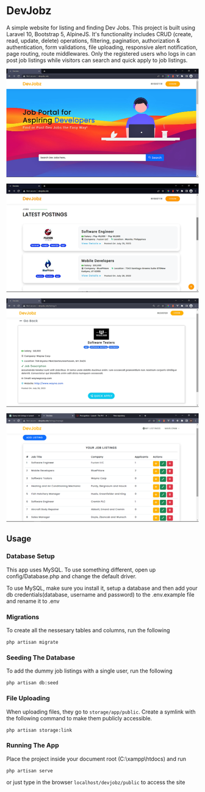 # DevJobz

A simple website for listing and finding Dev Jobs. This project is built using Laravel 10, Bootstrap 5, AlpineJS. It's functionality includes CRUD (create, read, update, delete) operations, filtering, pagination, authorization & authentication, form validations, file uploading, responsive alert notification, page routing, route middlewares. Only the registered users who logs in can post job listings while visitors can search and quick apply to job listings.

![Alt text](/public/images/screen-1.png "DevJobz Screen 1")

![Alt text](/public/images/screen-2.png "DevJobz Screen 2")

![Alt text](/public/images/screen-3.png "DevJobz Screen 3")

![Alt text](/public/images/screen-4.png "DevJobz Screen 4")

## Usage

### Database Setup

This app uses MySQL. To use something different, open up config/Database.php and change the default driver.

To use MySQL, make sure you install it, setup a database and then add your db credentials(database, username and password) to the .env.example file and rename it to .env

### Migrations

To create all the nessesary tables and columns, run the following

```
php artisan migrate
```

### Seeding The Database

To add the dummy job listings with a single user, run the following

```
php artisan db:seed
```

### File Uploading

When uploading files, they go to <code>storage/app/public</code>. Create a symlink with the following command to make them publicly accessible.

```
php artisan storage:link
```

### Running The App

Place the project inside your document root (C:\xampp\htdocs\) and run

```
php artisan serve
```

or just type in the browser <code>localhost/devjobz/public</code> to access the site

